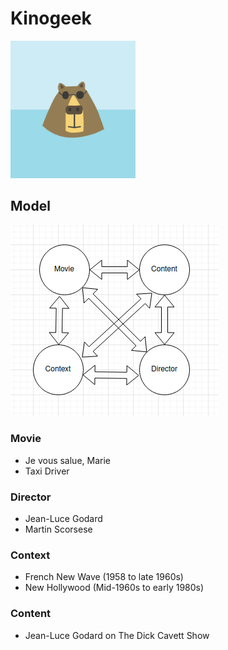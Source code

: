 # Kinogeek

<img alt="logo" src=".github/logo.png" width="200px"/>

## Model
<img alt="model" src=".github/model.png">

### Movie
- Je vous salue, Marie
- Taxi Driver

### Director
- Jean-Luce Godard
- Martin Scorsese

### Context
- French New Wave (1958 to late 1960s)
- New Hollywood (Mid-1960s to early 1980s)

### Content
- Jean-Luce Godard on The Dick Cavett Show